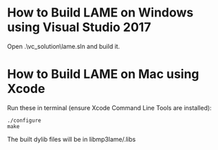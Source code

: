 # How to Build LAME on Windows using Visual Studio 2017

Open .\vc_solution\lame.sln and build it.

# How to Build LAME on Mac using Xcode

Run these in terminal (ensure Xcode Command Line Tools are installed):
```
./configure
make
```

The built dylib files will be in libmp3lame/.libs
